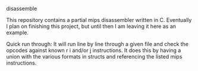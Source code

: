 disassemble

This repository contains a partial mips disassembler written in C.
Eventually I plan on finishing this project, but until then I am leaving it here as an example.

Quick run through:
  It will run line by line through a given file and check the opcodes against known r i and/or j instructions.
  It does this by having a union with the various formats in structs and referencing the listed mips instructions.
